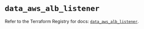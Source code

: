 # `data_aws_alb_listener`

Refer to the Terraform Registry for docs: [`data_aws_alb_listener`](https://registry.terraform.io/providers/hashicorp/aws/3.76.1/docs/data-sources/alb_listener).
